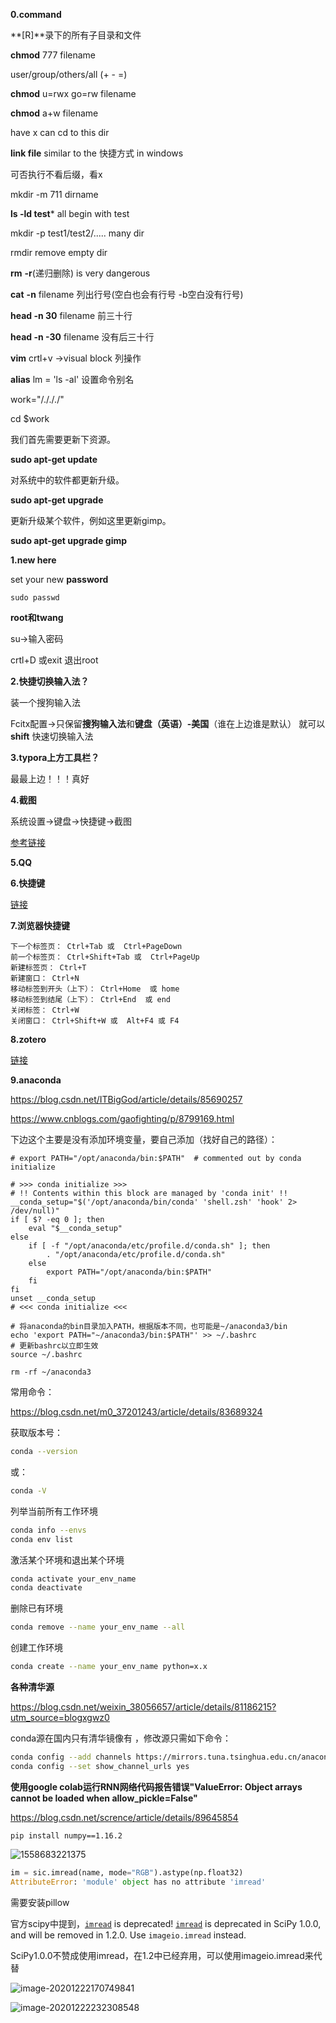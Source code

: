 **0.command**

**[R]**录下的所有子目录和文件

**chmod** 777 filename

user/group/others/all     (+ - =)

**chmod** u=rwx go=rw filename

**chmod** a+w filename

have x can cd to this dir

**link file** similar to the 快捷方式 in windows

可否执行不看后缀，看x

mkdir -m 711 dirname

**ls -ld test***  all begin with test

mkdir -p test1/test2/.....  many dir

rmdir  remove empty dir

**rm**    **-r**(递归删除) is very dangerous

**cat** **-n** filename  列出行号(空白也会有行号  -b空白没有行号)

**head -n 30** filename   前三十行

**head -n -30** filename   没有后三十行

**vim** crtl+v ->visual block  列操作

**alias** lm = 'ls -al'   设置命令别名

work="/./././"

cd $work



我们首先需要更新下资源。

**sudo  apt-get  update**  

对系统中的软件都更新升级。

**sudo  apt-get   upgrade**  

更新升级某个软件，例如这里更新gimp。

**sudo  apt-get   upgrade   gimp**

**1.new here**

set  your new **password**

```
sudo passwd
```

**root和twang**

su->输入密码

crtl+D 或exit 退出root

**2.快捷切换输入法？**

装一个搜狗输入法

Fcitx配置->只保留**搜狗输入法**和**键盘（英语）-美国**（谁在上边谁是默认） 就可以 **shift** 快速切换输入法

**3.typora上方工具栏？**

最最上边！！！真好

**4.截图**

系统设置->键盘->快捷键->截图

[参考链接](https://blog.csdn.net/u013162035/article/details/78976301)

**5.QQ**



**6.快捷键**

[链接](<https://blog.csdn.net/lujianfeiccie2009/article/details/7521347>)

**7.浏览器快捷键**

```
下一个标签页： Ctrl+Tab 或  Ctrl+PageDown
前一个标签页： Ctrl+Shift+Tab 或  Ctrl+PageUp
新建标签页： Ctrl+T
新建窗口： Ctrl+N
移动标签到开头（上下）： Ctrl+Home  或 home
移动标签到结尾（上下）： Ctrl+End  或 end
关闭标签： Ctrl+W 
关闭窗口： Ctrl+Shift+W 或  Alt+F4 或 F4
```

**8.zotero**

[链接](https://www.jianshu.com/p/9f388b34eb09)

**9.anaconda**

<https://blog.csdn.net/ITBigGod/article/details/85690257>

<https://www.cnblogs.com/gaofighting/p/8799169.html>

下边这个主要是没有添加环境变量，要自己添加（找好自己的路径）：

~~~
# export PATH="/opt/anaconda/bin:$PATH"  # commented out by conda initialize

# >>> conda initialize >>>
# !! Contents within this block are managed by 'conda init' !!
__conda_setup="$('/opt/anaconda/bin/conda' 'shell.zsh' 'hook' 2> /dev/null)"
if [ $? -eq 0 ]; then
    eval "$__conda_setup"
else
    if [ -f "/opt/anaconda/etc/profile.d/conda.sh" ]; then
        . "/opt/anaconda/etc/profile.d/conda.sh"
    else
        export PATH="/opt/anaconda/bin:$PATH"
    fi
fi
unset __conda_setup
# <<< conda initialize <<<
~~~



```shell
# 将anaconda的bin目录加入PATH，根据版本不同，也可能是~/anaconda3/bin
echo 'export PATH="~/anaconda3/bin:$PATH"' >> ~/.bashrc
# 更新bashrc以立即生效
source ~/.bashrc
```

```shell
rm -rf ~/anaconda3
```

常用命令：

<https://blog.csdn.net/m0_37201243/article/details/83689324>


获取版本号：

```bash
conda --version
```

或：

```bash
conda -V
```

列举当前所有工作环境

```bash
conda info --envs
conda env list
```

激活某个环境和退出某个环境

```bash
conda activate your_env_name
conda deactivate
```

删除已有环境

```bash
conda remove --name your_env_name --all
```

创建工作环境

```bash
conda create --name your_env_name python=x.x
```

**各种清华源**

<https://blog.csdn.net/weixin_38056657/article/details/81186215?utm_source=blogxgwz0>

conda源在国内只有清华镜像有 ，修改源只需如下命令：
```bash
conda config --add channels https://mirrors.tuna.tsinghua.edu.cn/anaconda/pkgs/free/
conda config --set show_channel_urls yes
```

**使用google colab运行RNN网络代码报告错误"ValueError: Object arrays cannot be loaded when allow_pickle=False"**

<https://blog.csdn.net/scrence/article/details/89645854>

```
pip install numpy==1.16.2
```

![1558683221375](zero/1558683221375.png)

```python
im = sic.imread(name, mode="RGB").astype(np.float32)
AttributeError: 'module' object has no attribute 'imread'
```

需要安装pillow

官方scipy中提到，[`imread`](https://docs.scipy.org/doc/scipy/reference/generated/scipy.misc.imread.html#scipy.misc.imread) is deprecated! [`imread`](https://docs.scipy.org/doc/scipy/reference/generated/scipy.misc.imread.html#scipy.misc.imread) is deprecated in SciPy 1.0.0, and will be removed in 1.2.0. Use `imageio.imread` instead.

SciPy1.0.0不赞成使用imread，在1.2中已经弃用，可以使用imageio.imread来代替

![image-20201222170749841](zero/image-20201222170749841.png)

![image-20201222232308548](zero/image-20201222232308548.png)